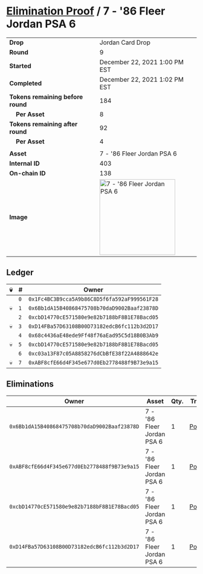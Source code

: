 # [Elimination Proof](./readme.md) / 7 - &#039;86 Fleer Jordan PSA 6

|||
|---|---|
| **Drop** | Jordan Card Drop |
| **Round** | 9 |
| **Started** | December 22, 2021 1:00 PM EST |
| **Completed** | December 22, 2021 1:02 PM EST |
| **Tokens remaining before round** | 184 |
| **&nbsp;&nbsp;&nbsp;&nbsp;Per Asset** | 8 |
| **Tokens remaining after round** | 92 |
| **&nbsp;&nbsp;&nbsp;&nbsp;Per Asset** | 4 |
| | |
| **Asset** | 7 - &#039;86 Fleer Jordan PSA 6 |
| **Internal ID** | 403 |
| **On-chain ID** | 138 |
| **Image** | <img src="https://tcdn.blokpax.com/95149d1f-6245-438d-a903-1a5fd618b024/dc20122270811c60ecf81ef1d3fb901a4fe61dedd838e8f00145c772038d7719.jpg" height="200" alt="7 - &#039;86 Fleer Jordan PSA 6" /> |

## Ledger

| 💀 | # | Owner |
| --- | --- | --- |
|  | `0` | `0x1Fc4BC3B9cca5A9b86C8D5f6fa592aF999561F28` |
| 💀 | `1` | `0x6Bb1dA15B40868475708b70daD9002Baaf23878D` |
|  | `2` | `0xcbD14770cE571580e9e82b7188bF8B1E78Bacd05` |
| 💀 | `3` | `0xD14FBa57D63108B00D73182edcB6fc112b3d2D17` |
|  | `4` | `0x68c4436aE48ede9Ff48f76aEad95C5d18B0B3Ab9` |
| 💀 | `5` | `0xcbD14770cE571580e9e82b7188bF8B1E78Bacd05` |
|  | `6` | `0xc03a13F87c05A8858276dCbBfE38f22A4888642e` |
| 💀 | `7` | `0xABF8cfE66d4F345e677d0Eb2778488f9B73e9a15` |


## Eliminations

| Owner | Asset | Qty. | Transaction |
| --- | --- | --- | --- |
| `0x6Bb1dA15B40868475708b70daD9002Baaf23878D` | 7 - '86 Fleer Jordan PSA 6 | 1 | [Polygonscan](https://polygonscan.com/tx/0xde78675e93a5131edf76b8093d95a9edd85116118b7360dff9e8d5a0d22fbae9) |
| `0xABF8cfE66d4F345e677d0Eb2778488f9B73e9a15` | 7 - '86 Fleer Jordan PSA 6 | 1 | [Polygonscan](https://polygonscan.com/tx/0xd920065439f16dcf10006b38c0b1dca34465eb27ae032e2e27a37bdeb3583c41) |
| `0xcbD14770cE571580e9e82b7188bF8B1E78Bacd05` | 7 - '86 Fleer Jordan PSA 6 | 1 | [Polygonscan](https://polygonscan.com/tx/0x5853330e9f29fdabb47f288745d782f27c66d00d4a195ce2403361139237d958) |
| `0xD14FBa57D63108B00D73182edcB6fc112b3d2D17` | 7 - '86 Fleer Jordan PSA 6 | 1 | [Polygonscan](https://polygonscan.com/tx/0xe7966a3f57ac427385fb38797fc3bd516260bf69ac3b2027a8a59eb7861122db) |
